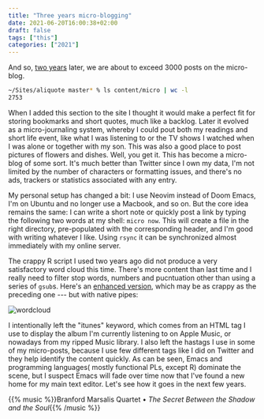 ```yaml
---
title: "Three years micro-blogging"
date: 2021-06-20T16:00:38+02:00
draft: false
tags: ["this"]
categories: ["2021"]
---
```

And so, [two years](/post/one-year-micro-blogging/) later, we are about to exceed 3000 posts on the micro-blog.

```bash
~/Sites/aliquote master* % ls content/micro | wc -l
2753
```

When I added this section to the site I thought it would make a perfect fit for storing bookmarks and short quotes, much like a backlog. Later it evolved as a micro-journaling system, whereby I could pout both my readings and short life event, like what I was listening to or the TV shows I watched when I was alone or together with my son. This was also a good place to post pictures of flowers and dishes. Well, you get it. This has become a micro-blog of some sort. It's much better than Twitter since I own my data, I'm not limited by the number of characters or formatting issues, and there's no ads, trackers or statistics associated with any entry.

My personal setup has changed a bit: I use Neovim instead of Doom Emacs, I'm on Ubuntu and no longer use a Macbook, and so on. But the core idea remains the same: I can write a short note or quickly post a link by typing the following two words at my shell: `micro now`. This will create a file in the right directory, pre-populated with the corresponding header, and I'm good with writing whatever I like. Using `rsync` it can be synchronized almost immediately with my online server.

The crappy R script I used two years ago did not produce a very satisfactory word cloud this time. There's more content than last time and I really need to filter stop words, numbers and pucntuation other than using a series of `gsub`s. Here's an [enhanced version](three-years-micro-blogging.r), which may be as crappy as the preceding one --- but with native pipes:

![wordcloud](/img/wc-micro-2.png)

I intentionally left the "itunes" keyword, which comes from an HTML tag I use to display the album I'm currently listening to on Apple Music, or nowadays from my ripped Music library. I also left the hastags I use in some of my micro-posts, because I use few different tags like I did on Twitter and they help identify the content quickly. As can be seen, Emacs and programming languages( mostly functional PLs, except R) dominate the scene, but I suspect Emacs will fade over time now that I've found a new home for my main text editor. Let's see how it goes in the next few years.


{{% music %}}Branford Marsalis Quartet • _The Secret Between the Shadow and the Soul_{{% /music %}}
